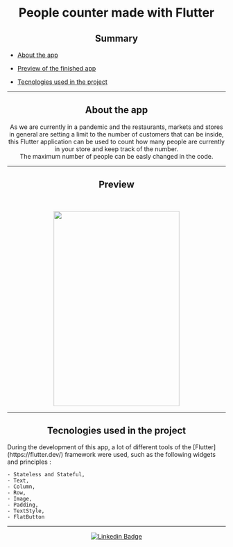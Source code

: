
   <h1 align="center">People counter made with Flutter</h1>

   <h2 align="center">Summary</h2>

   <p>
   
- [About the app ](#about-the-app-)

- [Preview of the finished app](#preview-)

- [Tecnologies used in the project](#tecnologies-used-in-the-project-)

---

   <h2 align="center">About the app </h2>
   
   <p align="center">
      As we are currently in a pandemic and the restaurants, markets and stores in general are setting a limit to the number of customers that can be inside, this Flutter application can be used to count how many people are currently in your store and keep track of the number. <br>
      The maximum number of people can be easly changed in the code.

   </p>

---

   <h2 align="center">Preview </h2><br>

   <p align="center" >
   <img width="290px" height="450px" src="assets/images/Demo/counterdemo.gif">
   </p>

---

   <h2 align="center">Tecnologies used in the project </h2>
<p>
   During the development of this app, a lot of different tools of the [Flutter](https://flutter.dev/) framework were used, such as the following widgets and principles :<br>
   
    - Stateless and Stateful,
    - Text,
    - Column,
    - Row,
    - Image,
    - Padding,
    - TextStyle,
    - FlatButton
</p>


---

<div align="center">

   [![Linkedin Badge](https://img.shields.io/badge/-Luan%20Silva-292929?style=flat-square&logo=Linkedin&logoColor=white&link=https://www.linkedin.com/in/luan-silva-99b872213/)](https://www.linkedin.com/in/luan-silva-99b872213/)
  
</div>
